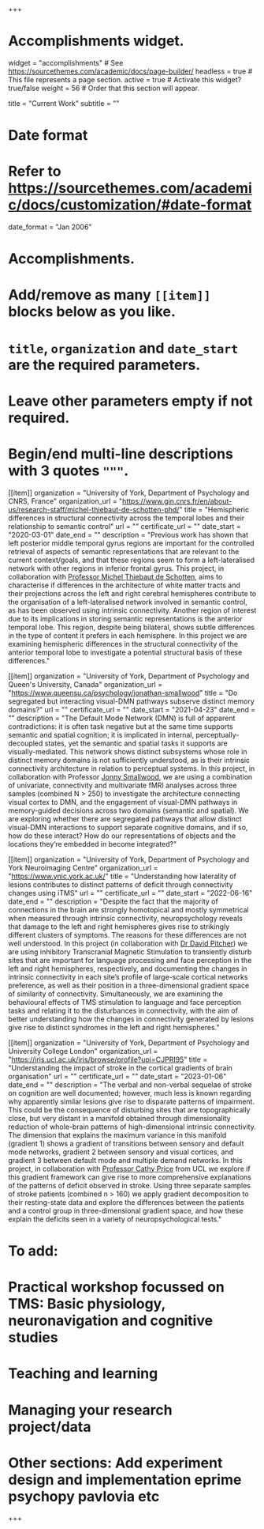 +++
# Accomplishments widget.
widget = "accomplishments"  # See https://sourcethemes.com/academic/docs/page-builder/
headless = true  # This file represents a page section.
active = true  # Activate this widget? true/false
weight = 56  # Order that this section will appear.

title = "Current Work"
subtitle = ""

# Date format
#   Refer to https://sourcethemes.com/academic/docs/customization/#date-format
date_format = "Jan 2006"

# Accomplishments.
#   Add/remove as many `[[item]]` blocks below as you like.
#   `title`, `organization` and `date_start` are the required parameters.
#   Leave other parameters empty if not required.
#   Begin/end multi-line descriptions with 3 quotes `"""`.

[[item]]
  organization = "University of York, Department of Psychology and CNRS, France"
  organization_url = "https://www.gin.cnrs.fr/en/about-us/research-staff/michel-thiebaut-de-schotten-phd/"
  title = "Hemispheric differences in structural connectivity across the temporal lobes and their relationship to semantic control"
  url = ""
  certificate_url = ""
  date_start = "2020-03-01"
  date_end = ""
  description = "Previous work has shown that left posterior middle temporal gyrus regions are important for the controlled retrieval of aspects of semantic representations that are relevant to the current context/goals, and that these regions seem to form a left-lateralised network with other regions in inferior frontal gyrus. This project, in collaboration with [Professor Michel Thiebaut de Schotten](https://scholar.google.co.uk/citations?user=-YTRX74AAAAJ&hl=en), aims to characterise if differences in the architecture of white matter tracts and their projections across the left and right cerebral hemispheres contribute to the organisation of a left-lateralised network involved in semantic control, as has been observed using intrinsic connectivity. Another region of interest due to its implications in storing semantic representations is the anterior temporal lobe. This region, despite being bilateral, shows subtle differences in the type of content it prefers in each hemisphere. In this project we are examining hemispheric differences in the structural connectivity of the anterior temporal lobe to investigate a potential structural basis of these differences."

[[item]]
  organization = "University of York, Department of Psychology and Queen's University, Canada"
  organization_url = "https://www.queensu.ca/psychology/jonathan-smallwood"
  title = "Do segregated but interacting visual-DMN pathways subserve distinct memory domains?"
  url = ""
  certificate_url = ""
  date_start = "2021-04-23"
  date_end = ""
  description = "The Default Mode Network (DMN) is full of apparent contradictions: it is often task negative but at the same time supports semantic and spatial cognition; it is implicated in internal, perceptually-decoupled states, yet the semantic and spatial tasks it supports are visually-mediated. This network shows distinct subsystems whose role in distinct memory domains is not sufficiently understood, as is their intrinsic connectivity architecture in relation to perceptual systems. In this project, in collaboration with Professor [Jonny Smallwood](https://scholar.google.co.uk/citations?user=RfKH7fYAAAAJ&hl=en), we are using a combination of univariate, connectivity and multivariate fMRI analyses across three samples (combined N > 250) to investigate the architecture connecting visual cortex to DMN, and the engagement of visual-DMN pathways in memory-guided decisions across two domains (semantic and spatial). We are exploring whether there are segregated pathways that allow distinct visual-DMN interactions to support separate cognitive domains, and if so, how do these interact? How do our representations of objects and the locations they’re embedded in become integrated?"

[[item]]
  organization = "University of York, Department of Psychology and York Neuroimaging Centre"
  organization_url = "https://www.ynic.york.ac.uk/"
  title = "Understanding how laterality of lesions contributes to distinct patterns of deficit through connectivity changes using iTMS"
  url = ""
  certificate_url = ""
  date_start = "2022-06-16"
  date_end = ""
  description = "Despite the fact that the majority of connections in the brain are strongly homotopical and mostly symmetrical when measured through intrinsic connectivity, neuropsychology reveals that damage to the left and right hemispheres gives rise to strikingly different clusters of symptoms. The reasons for these differences are not well understood. In this project (in collaboration with [Dr David Pitcher](https://scholar.google.co.uk/citations?hl=en&user=iWziOa8AAAAJ)) we are using inhibitory Transcranial Magnetic Stimulation to transiently disturb sites that are important for language processing and face perception in the left and right hemispheres, respectively, and documenting the changes in intrinsic connectivity in each site’s profile of large-scale cortical networks preference, as well as their position in a three-dimensional gradient space of similarity of connectivity. Simultaneously, we are examining the behavioural effects of TMS stimulation to language and face perception tasks and relating it to the disturbances in connectivity, with the aim of better understanding how the changes in connectivity generated by lesions give rise to distinct syndromes in the left and right hemispheres."

  [[item]]
  organization = "University of York, Department of Psychology and University College London"
  organization_url = "https://iris.ucl.ac.uk/iris/browse/profile?upi=CJPRI95"
  title = "Understanding the impact of stroke in the cortical gradients of brain organisation"
  url = ""
  certificate_url = ""
  date_start = "2023-01-06"
  date_end = ""
  description = "The verbal and non-verbal sequelae of stroke on cognition are well documented; however, much less is known regarding why apparently similar lesions give rise to disparate patterns of impairment. This could be the consequence of disturbing sites that are topographically close, but very distant in a manifold obtained through dimensionality reduction of whole-brain patterns of high-dimensional intrinsic connectivity. The dimension that explains the maximum variance in this manifold (gradient 1) shows a gradient of transitions between sensory and default mode networks, gradient 2 between sensory and visual cortices, and gradient 3 between default mode and multiple demand networks. In this project, in collaboration with [Professor Cathy Price](https://scholar.google.co.uk/citations?user=gyfMndoAAAAJ&hl=en) from UCL we explore if this gradient framework can give rise to more comprehensive explanations of the patterns of deficit observed in stroke. Using three separate samples of stroke patients (combined n > 160) we apply gradient decomposition to their resting-state data and explore the differences between the patients and a control group in three-dimensional gradient space, and how these explain the deficits seen in a variety of neuropsychological tests."

  # To add:
  # Practical workshop focussed on TMS: Basic physiology, neuronavigation and cognitive studies
  # Teaching and learning
  # Managing your research project/data
 
  # Other sections: Add experiment design and implementation eprime psychopy pavlovia etc
+++
